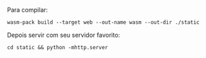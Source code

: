 Para compilar:

```
wasm-pack build --target web --out-name wasm --out-dir ./static
```

Depois servir com seu servidor favorito:

```
cd static && python -mhttp.server
```
